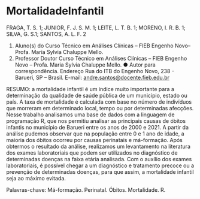 # MortalidadeInfantil

FRAGA, T. S. 1; JUNIOR, F. J. S. M. 1; LEITE, L. T. B. 1; MORENO, I. R. B. 1; SILVA, G. S.1; SANTOS, A. L. F. 2
1.	Aluno(s) do Curso Técnico em Análises Clínicas – FIEB Engenho Novo– Profa. Maria Sylvia Chaluppe Mello.
2.	Professor Doutor Curso Técnico em Análises Clínicas – FIEB Engenho Novo – Profa. Maria Sylvia Chaluppe Mello.
●	Autor para correspondência. Endereço Rua do ITB do Engenho Novo, 238 - Barueri, SP – Brasil. E-mail: andre.santos@docente.fieb.edu.br


RESUMO: a mortalidade infantil é um índice muito importante para a determinação da qualidade de saúde pública de um município, estado ou país. A taxa de mortalidade é calculada com base no número de indivíduos que morreram em determinado local, tempo ou por determinadas afecções. Nesse trabalho analisamos uma base de dados com a linguagem de programação R, que nos permitiu analisar as principais causas de óbitos infantis no município de Barueri entre os anos de 2000 e 2021. A partir da análise pudemos observar que na população entre 0 e 1 ano de idade, a maioria dos óbitos ocorreu por causas perinatais e má-formação. Após obtermos o resultado da análise, realizamos um levantamento na literatura dos exames laboratoriais que podem ser utilizados no diagnóstico de determinadas doenças na faixa etária analisada. Com o auxílio dos exames laboratoriais, é possível chegar a um diagnóstico e tratamento precoce ou a prevenção de determinadas doenças, para que assim, a mortalidade infantil seja ao máximo evitada.


Palavras-chave: Má-formação. Perinatal. Óbitos. Mortalidade. R.


